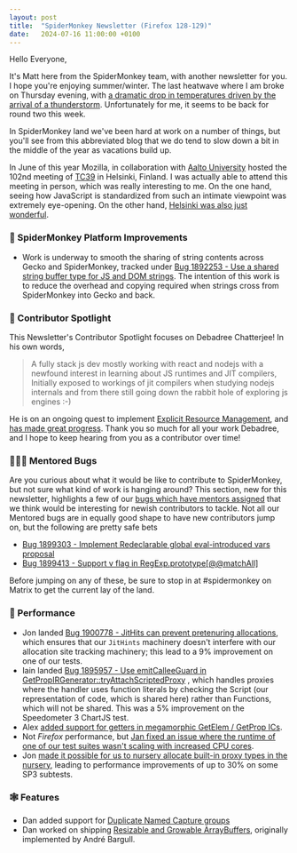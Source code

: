 ```yaml
---
layout: post
title:  "SpiderMonkey Newsletter (Firefox 128-129)"
date:   2024-07-16 11:00:00 +0100
---
```


Hello Everyone,

It's Matt here from the SpiderMonkey team, with another newsletter for you. I hope you're enjoying summer/winter. The last heatwave where I am broke on Thursday evening, with [a dramatic drop in temperatures driven by the arrival of a thunderstorm](https://mozilla.social/@mgaudet/112773671354596833). Unfortunately for me, it seems to be back for round two this week. 

In SpiderMonkey land we've been hard at work on a number of things, but you'll see from this abbreviated blog that we do tend to slow down a bit in the middle of the year as vacations build up.

In June of this year Mozilla, in collaboration with [Aalto University](https://www.aalto.fi/en) hosted the 102nd meeting of [TC39](https://tc39.es/) in Helsinki, Finland. I was actually able to attend this meeting in person, which was really interesting to me. On the one hand, seeing how JavaScript is standardized from such an intimate viewpoint was extremely eye-opening. On the other hand, [Helsinki was also just wonderful](https://www.mgaudet.ca/blog/2024/6/26/helsinki).

### 🚉 SpiderMonkey Platform Improvements

- Work is underway to smooth the sharing of string contents across Gecko and SpiderMonkey, tracked under [Bug 1892253 - Use a shared string buffer type for JS and DOM strings](https://bugzilla.mozilla.org/show_bug.cgi?id=1892253). The intention of this work is to reduce the overhead and copying required when strings cross from SpiderMonkey into Gecko and back.

### 🔦 Contributor Spotlight

This Newsletter's Contributor Spotlight focuses on Debadree Chatterjee! In his own words, 

> A fully stack js dev mostly working with react and nodejs with a newfound interest in learning about JS runtimes and JIT compilers, Initially exposed to workings of jit compilers when studying nodejs internals and from there still going down the rabbit hole of exploring js engines :-)

He is on an ongoing quest to implement [Explicit Resource Management](https://github.com/tc39/proposal-explicit-resource-management), and [has made great progress](https://bugzilla.mozilla.org/show_bug.cgi?id=1569081).  Thank you so much for all your work Debadree, and I hope to keep hearing from you as a contributor over time! 

### 🧑🏾‍🏫 Mentored Bugs 

Are you curious about what it would be like to contribute to SpiderMonkey, but not sure what kind of work is hanging around? This section, new for this newsletter, highlights a few of our [bugs which have mentors assigned](https://bugzilla.mozilla.org/buglist.cgi?emailtype1=regexp&email1=.%2B&query_format=advanced&emailbug_mentor1=1&resolution=---&product=Core&component=JavaScript%20Engine&component=JavaScript%20Engine%3A%20JIT&component=JavaScript%3A%20GC&component=JavaScript%3A%20Internationalization%20API&component=JavaScript%3A%20Standard%20Library&classification=Client%20Software&classification=Developer%20Infrastructure&classification=Components&classification=Server%20Software&classification=Other&list_id=17120074) that we think would be interesting for newish contributors to tackle. Not all our Mentored bugs are in equally good shape to have new contributors jump on, but the following are pretty safe bets

- [Bug 1899303 - Implement Redeclarable global eval-introduced vars proposal](https://bugzilla.mozilla.org/show_bug.cgi?id=1899303)
- [Bug 1899413 - Support v flag in RegExp.prototype[@@matchAll]](https://bugzilla.mozilla.org/show_bug.cgi?id=1899413)

Before jumping on any of these, be sure to stop in at #spidermonkey on Matrix to get the current lay of the land. 

### 🚀 Performance 

- Jon landed [Bug 1900778 - JitHits can prevent pretenuring allocations](https://bugzilla.mozilla.org/show_bug.cgi?id=1900778), which ensures that our `JitHints` machinery doesn't interfere with our allocation site tracking machinery; this lead to a 9% improvement on one of our tests. 
- Iain landed [Bug 1895957 - Use emitCalleeGuard in GetPropIRGenerator::tryAttachScriptedProxy](https://bugzilla.mozilla.org/show_bug.cgi?id=1895957) , which handles proxies where the handler uses function literals by checking the Script (our representation of code, which is shared here) rather than Functions, which will not be shared. This was a 5% improvement on the Speedometer 3 ChartJS test. 
- Alex [added support for getters in megamorphic GetElem / GetProp ICs](https://bugzilla.mozilla.org/show_bug.cgi?id=1878158).
- Not _Firefox_ performance, but [Jan fixed an issue where the runtime of one of our test suites wasn't scaling with increased CPU cores](https://bugzilla.mozilla.org/show_bug.cgi?id=1900847).
- Jon [made it possible for us to nursery allocate built-in proxy types in the nursery](https://bugzilla.mozilla.org/show_bug.cgi?id=1900466), leading to performance improvements of up to 30% on some SP3 subtests. 

### 🕸️ Features
- Dan added support for [Duplicate Named Capture groups](https://bugzilla.mozilla.org/show_bug.cgi?id=1826573)
- Dan worked on shipping [Resizable and Growable ArrayBuffers](https://bugzilla.mozilla.org/show_bug.cgi?id=1884150), originally implemented by André Bargull.
